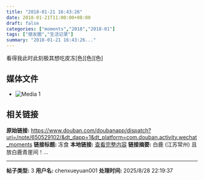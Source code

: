 ```yaml
---
title: "2018-01-21 16:43:26"
date: 2018-01-21T11:00:00+08:00
draft: false
categories: ["moments","2018","2018-01"]
tags: ["朋友圈","生活记录"]
summary: "2018-01-21 16:43:26..."
---
```


看得我此时此刻极其想吃皮冻[色][色][色]

## 媒体文件

- ![Media 1](/Moments/photos/2018-01-21/201801211643260.jpg)

## 相关链接

**原始链接:** https://www.douban.com/doubanapp/dispatch?uri=/note/650529102/&dt_dapp=1&dt_platform=com.douban.activity.wechat_moments
**链接标题:** 冻食
**本地链接:** [查看完整内容](/link_content/2018/01/2018-01-21-1/link_content/)
**链接摘要:** 白鹿
        (江苏常州)
    且放白鹿青崖间！...

---

**帖子类型:** 3
**用户名:** chenxueyuan001
**处理时间:** 2025/8/28 22:19:37